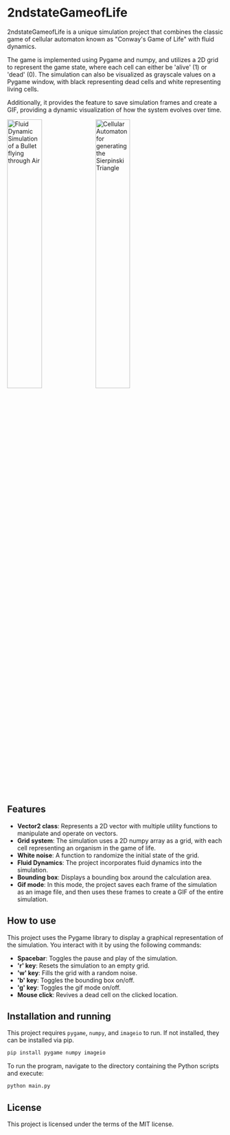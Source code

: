 # 2ndstateGameofLife

2ndstateGameofLife is a unique simulation project that combines the classic game of cellular automaton known as "Conway's Game of Life" with fluid dynamics. 

The game is implemented using Pygame and numpy, and utilizes a 2D grid to represent the game state, where each cell can either be 'alive' (1) or 'dead' (0). The simulation can also be visualized as grayscale values on a Pygame window, with black representing dead cells and white representing living cells. 

Additionally, it provides the feature to save simulation frames and create a GIF, providing a dynamic visualization of how the system evolves over time.

<img src="simulationAir.gif" width="40%" alt="Fluid Dynamic Simulation of a Bullet flying through Air"/> <img src="triangle.gif" width="40%" alt="Cellular Automaton for generating the Sierpinski Triangle"/> 

## Features

- **Vector2 class**: Represents a 2D vector with multiple utility functions to manipulate and operate on vectors.
- **Grid system**: The simulation uses a 2D numpy array as a grid, with each cell representing an organism in the game of life. 
- **White noise**: A function to randomize the initial state of the grid.
- **Fluid Dynamics**: The project incorporates fluid dynamics into the simulation.
- **Bounding box**: Displays a bounding box around the calculation area.
- **Gif mode**: In this mode, the project saves each frame of the simulation as an image file, and then uses these frames to create a GIF of the entire simulation.

## How to use

This project uses the Pygame library to display a graphical representation of the simulation. You interact with it by using the following commands:

- **Spacebar**: Toggles the pause and play of the simulation.
- **'r' key**: Resets the simulation to an empty grid.
- **'w' key**: Fills the grid with a random noise.
- **'b' key**: Toggles the bounding box on/off.
- **'g' key**: Toggles the gif mode on/off.
- **Mouse click**: Revives a dead cell on the clicked location.

## Installation and running

This project requires `pygame`, `numpy`, and `imageio` to run. If not installed, they can be installed via pip.

```bash
pip install pygame numpy imageio
```

To run the program, navigate to the directory containing the Python scripts and execute:

```bash
python main.py
```

## License

This project is licensed under the terms of the MIT license.
